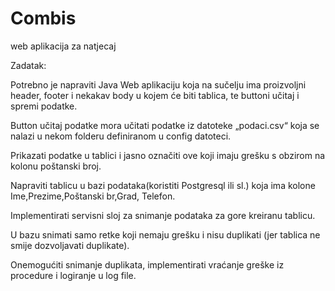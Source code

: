 # Combis
web aplikacija za natjecaj

Zadatak:

Potrebno je napraviti Java Web aplikaciju koja na sučelju ima proizvoljni header, footer i nekakav body u kojem će biti tablica, te buttoni učitaj i spremi podatke.

Button učitaj podatke mora učitati podatke iz datoteke „podaci.csv“ koja se nalazi u nekom folderu definiranom u config datoteci.

Prikazati podatke u tablici i jasno označiti ove koji imaju grešku s obzirom na kolonu poštanski broj.

Napraviti tablicu u bazi podataka(koristiti Postgresql ili sl.)  koja ima kolone Ime,Prezime,Poštanski br,Grad, Telefon.

Implementirati servisni sloj za snimanje podataka za gore kreiranu tablicu.

U bazu snimati samo retke koji nemaju grešku i nisu duplikati (jer tablica ne smije dozvoljavati duplikate). 

Onemogućiti snimanje duplikata, implementirati vraćanje greške iz procedure i logiranje u log file. 
